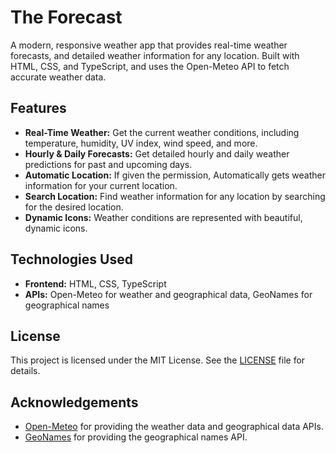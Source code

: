 # The Forecast

A modern, responsive weather app that provides real-time weather forecasts, and detailed weather information for any location. Built with HTML, CSS, and TypeScript, and uses the Open-Meteo API to fetch accurate weather data.

## Features

- **Real-Time Weather:** Get the current weather conditions, including temperature, humidity, UV index, wind speed, and more.
- **Hourly & Daily Forecasts:** Get detailed hourly and daily weather predictions for past and upcoming days.
- **Automatic Location:** If given the permission, Automatically gets weather information for your current location.
- **Search Location:** Find weather information for any location by searching for the desired location.
- **Dynamic Icons:** Weather conditions are represented with beautiful, dynamic icons.

## Technologies Used

- **Frontend:** HTML, CSS, TypeScript
- **APIs:** Open-Meteo for weather and geographical data, GeoNames for geographical names

## License

This project is licensed under the MIT License. See the [LICENSE](LICENSE) file for details.

## Acknowledgements

- [Open-Meteo](https://open-meteo.com/) for providing the weather data and geographical data APIs.
- [GeoNames](https://www.geonames.org/) for providing the geographical names API.
